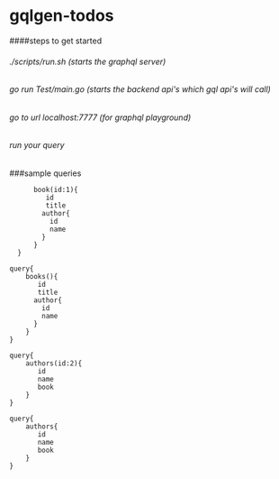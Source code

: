 # gqlgen-todos

####steps to get started
###### ./scripts/run.sh (starts the graphql server)
###### go run Test/main.go (starts the backend api's which gql api's will call)
###### go to url localhost:7777 (for graphql playground)
###### run your query
###sample queries
```query{
      book(id:1){
         id
         title
        author{
          id
          name
        } 
      }
  }
 ```

```
query{
    books(){
       id
       title
      author{
        id
        name
      } 
    }
}
```

```
query{
    authors(id:2){
       id
       name
       book
    }
}

```
```
query{
    authors{
       id
       name
       book
    }
}
```